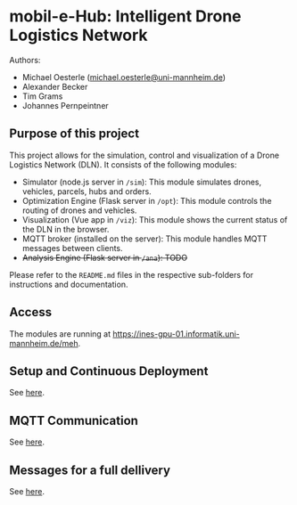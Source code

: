 # mobil-e-Hub: Intelligent Drone Logistics Network
Authors: 
- Michael Oesterle (michael.oesterle@uni-mannheim.de)
- Alexander Becker
- Tim Grams
- Johannes Pernpeintner


## Purpose of this project
This project allows for the simulation, control and visualization of a Drone Logistics Network (DLN). It consists of the following modules:
- Simulator (node.js server in `/sim`): This module simulates drones, vehicles, parcels, hubs and orders.
- Optimization Engine (Flask server in `/opt`): This module controls the routing of drones and vehicles.
- Visualization (Vue app in `/viz`): This module shows the current status of the DLN in the browser.
- MQTT broker (installed on the server): This module handles MQTT messages between clients.
- ~~Analysis Engine (Flask server in `/ana`): TODO~~

Please refer to the `README.md` files in the respective sub-folders for instructions and documentation.

## Access
The modules are running at https://ines-gpu-01.informatik.uni-mannheim.de/meh.

## Setup and Continuous Deployment
See [here](docs/setup.md).

## MQTT Communication
See [here](docs/mqtt.md).

## Messages for a full dellivery
See [here](docs/showcase.md).
